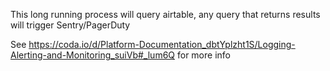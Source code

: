 This long running process will query airtable, any query that returns results will trigger Sentry/PagerDuty

See https://coda.io/d/Platform-Documentation_dbtYplzht1S/Logging-Alerting-and-Monitoring_suiVb#_lum6Q for more info